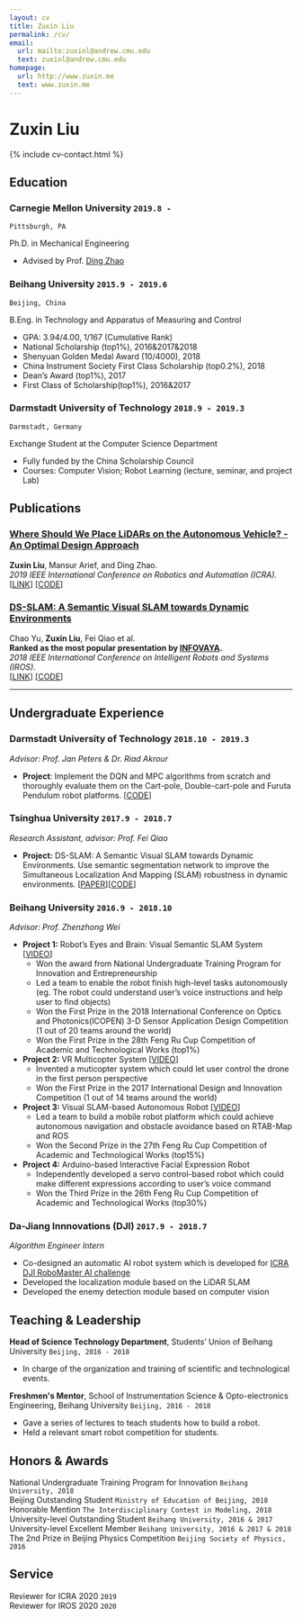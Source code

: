 ```yaml
---
layout: cv
title: Zuxin Liu
permalink: /cv/
email:
  url: mailto:zuxinl@andrew.cmu.edu
  text: zuxinl@andrew.cmu.edu
homepage:
  url: http://www.zuxin.me
  text: www.zuxin.me
---
```


# Zuxin **Liu**

{% include cv-contact.html %}


## Education

### **Carnegie Mellon University** `2019.8 -`

```
Pittsburgh, PA
```

Ph.D. in Mechanical Engineering
  * Advised by Prof. [Ding Zhao](http://www.andrew.cmu.edu/user/dingzhao/)

### **Beihang University** `2015.9 - 2019.6`

```
Beijing, China
```

B.Eng. in Technology and Apparatus of Measuring and Control
  * GPA: 3.94/4.00, 1/167 (Cumulative Rank)
  * National Scholarship (top1%), 2016&2017&2018
  * Shenyuan Golden Medal Award (10/4000), 2018
  * China Instrument Society First Class Scholarship (top0.2%), 2018
  * Dean’s Award (top1%), 2017
  * First Class of Scholarship(top1%), 2016&2017

### **Darmstadt University of Technology** `2018.9 - 2019.3`

```
Darmstadt, Germany
```

Exchange Student at the Computer Science Department
  * Fully funded by the China Scholarship Council
  * Courses: Computer Vision; Robot Learning (lecture, seminar, and project Lab)

## Publications

### [**Where Should We Place LiDARs on the Autonomous Vehicle? - An Optimal Design Approach**](https://arxiv.org/abs/1809.05845)
**Zuxin Liu**, Mansur Arief, and Ding Zhao.<br>
_2019 IEEE International Conference on Robotics and Automation (ICRA)._<br>
[[LINK](https://arxiv.org/abs/1809.05845)]
[[CODE](https://github.com/liuzuxin/liu_lidar_configuration_vsr_2018)]

### [**DS-SLAM: A Semantic Visual SLAM towards Dynamic Environments**](https://arxiv.org/abs/1809.08379)
Chao Yu, **Zuxin Liu**, Fei Qiao et al.<br>
<i class="fas fa-award"></i> <strong>Ranked as the most popular presentation by [INFOVAYA](https://events.infovaya.com/).</strong><br>
_2018 IEEE International Conference on Intelligent Robots and Systems (IROS)._<br>
[[LINK](https://arxiv.org/abs/1809.08379)]
[[CODE](https://github.com/liuzuxin/DS-SLAM)]


----

## Undergraduate Experience

### **Darmstadt University of Technology** `2018.10 - 2019.3`

_Advisor: Prof. Jan Peters & Dr. Riad Akrour_<br>
* **Project**: Implement the DQN and MPC algorithms from scratch and thoroughly evaluate them on the Cart-pole, Double-cart-pole and Furuta Pendulum robot platforms. [[CODE](https://github.com/liuzuxin/ReinforcementLearning-DQN-MPC)]

### **Tsinghua University** `2017.9 - 2018.7`

_Research Assistant, advisor: Prof. Fei Qiao_<br>
* **Project:** DS-SLAM: A Semantic Visual SLAM towards Dynamic Environments. Use semantic segmentation network to improve the Simultaneous Localization And Mapping (SLAM) robustness in dynamic environments. [[PAPER](https://arxiv.org/abs/1809.08379)][[CODE](https://github.com/liuzuxin/DS-SLAM)]

### **Beihang University** `2016.9 - 2018.10`

_Advisor: Prof. Zhenzhong Wei_<br>
*  **Project 1:** Robot’s Eyes and Brain: Visual Semantic SLAM System [[VIDEO](https://www.bilibili.com/video/BV1CW41157W2)] 
    * Won the award from National Undergraduate Training Program for Innovation and Entrepreneurship
    * Led a team to enable the robot finish high-level tasks autonomously (eg. The robot could understand user’s voice instructions and help user to find objects)
    * Won the First Prize in the 2018 International Conference on Optics and Photonics(ICOPEN) 3-D Sensor Application Design Competition (1 out of 20 teams around the world)
    * Won the First Prize in the 28th Feng Ru Cup Competition of Academic and Technological Works (top1%) <br>
*  **Project 2:** VR Multicopter System [[VIDEO](https://www.bilibili.com/video/BV1Vx411s7HM)]
    * Invented a muticopter system which could let user control the drone in the first person perspective
    * Won the First Prize in the 2017 International Design and Innovation Competition (1 out of 14 teams around the world)<br>
*  **Project 3:** Visual SLAM-based Autonomous Robot [[VIDEO](https://www.bilibili.com/video/BV1Lx411e7As)]
    * Led a team to build a mobile robot platform which could achieve autonomous navigation and obstacle avoidance based on RTAB-Map and ROS
    * Won the Second Prize in the 27th Feng Ru Cup Competition of Academic and Technological Works (top15%) <br>
*  **Project 4:** Arduino-based Interactive Facial Expression Robot
    * Independently developed  a servo control-based robot which could make different expressions according to user’s voice command
    * Won the Third Prize in the 26th Feng Ru Cup Competition of Academic and Technological Works (top30%)<br>

### **Da-Jiang Innnovations (DJI)** `2017.9 - 2018.7`
_Algorithm Engineer Intern_<br>
  * Co-designed an automatic AI robot system which is developed for [ICRA DJI RoboMaster AI challenge](https://www.icra2019.org/competitions/dji-robomaster-ai-challenge)
  * Developed the localization module based on the LiDAR SLAM
  * Developed the enemy detection module based on computer vision


## Teaching & Leadership

**Head of Science Technology Department**, Students’ Union of Beihang University `Beijing, 2016 - 2018` <br>
  * In charge of the organization and training of scientific and technological events.<br>
  
**Freshmen's Mentor**, School of Instrumentation Science & Opto-electronics Engineering, Beihang University `Beijing, 2016 - 2018` <br>
  * Gave a series of lectures to teach students how to build a robot.
  * Held a relevant smart robot competition for students.

## Honors & Awards

National Undergraduate Training Program for Innovation `Beihang University, 2018` <br>
Beijing Outstanding Student `Ministry of Education of Beijing, 2018` <br>
Honorable Mention `The Interdisciplinary Contest in Modeling, 2018` <br>
University-level Outstanding Student `Beihang University, 2016 & 2017` <br>
University-level Excellent Member `Beihang University, 2016 & 2017 & 2018` <br>
The 2nd Prize in Beijing Physics Competition `Beijing Society of Physics, 2016` <br>
  

## Service

Reviewer for ICRA 2020 `2019` <br>
Reviewer for IROS 2020 `2020`

